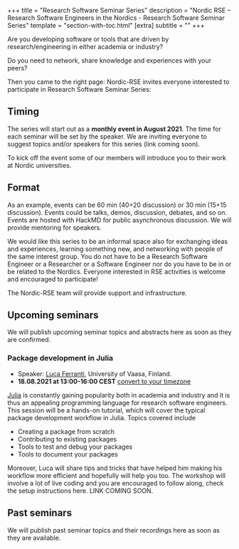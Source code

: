 +++
title = "Research Software Seminar Series"
description = "Nordic RSE – Research Software Engineers in the Nordics - Research Software Seminar Series"
template = "section-with-toc.html"
[extra]
subtitle = ""
+++

Are you developing software or tools that are driven by research/engineering in either academia or industry? 

Do you need to network, share knowledge and experiences with your peers? 

Then you came to the right page: Nordic-RSE invites everyone interested to participate in Research Software Seminar Series:

## Timing

The series will start out as a **monthly event in August 2021**. The time for each seminar will be set by the speaker. We are inviting everyone to suggest topics and/or speakers for this series (link coming soon).

To kick off the event some of our members will introduce you to their work at Nordic universities.

## Format

As an example, events can be 60 min (40+20 discussion) or 30 min (15+15 discussion).  Events could be talks, demos, discussion, debates, and so on.  Events are hosted with HackMD for public asynchronous discussion.  We will provide mentoring for speakers.

We would like this series to be an informal space also for exchanging ideas and experiences, learning something new, and networking with people of the same interest group. You do not have to be a Research Software Engineer or a Researcher or a Software Engineer nor do you have to be in or be related to the Nordics. Everyone interested in RSE activities is welcome and encouraged to participate!

The Nordic-RSE team will provide support and infrastructure.

## Upcoming seminars

We will publish upcoming seminar topics and abstracts here as soon as they are confirmed.

### Package development in Julia
- Speaker: [Luca Ferranti](https://lucaferranti.github.io), University of Vaasa, Finland.
- **18.08.2021 at 13:00-16:00 CEST** [convert to your timezone](https://arewemeetingyet.com/Stockholm/2021-08-18/13:00)

[Julia](https://julialang.org/) is constantly gaining popularity both in academia and industry and it is thus an appealing programming language for research software engineers. This session will be a hands-on tutorial, which will cover the typical package development workflow in Julia. Topics covered include
  - Creating a package from scratch
  - Contributing to existing packages
  - Tools to test and debug your packages
  - Tools to document your packages

Moreover, Luca will share tips and tricks that have helped him making his workflow more efficient and hopefully will help you too.
The workshop will involve a lot of live coding and you are encouraged to follow along, check the setup instructions here. LINK COMING SOON.

## Past seminars

We will publish past seminar topics and their recordings here as soon as they are available.



